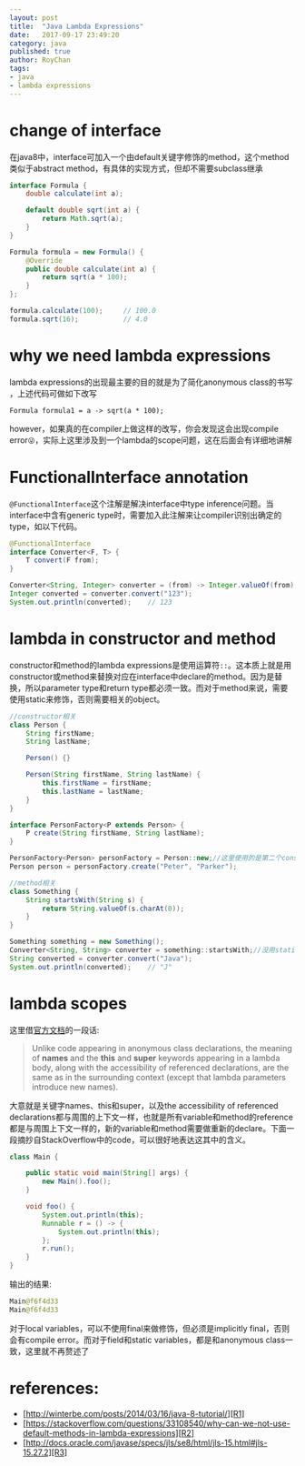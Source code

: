 ```yaml
---
layout: post
title:  "Java Lambda Expressions"
date:   2017-09-17 23:49:20
category: java
published: true
author: RoyChan
tags:
- java
- lambda expressions
---
```


# change of interface
在java8中，interface可加入一个由default关键字修饰的method，这个method类似于abstract method，有具体的实现方式，但却不需要subclass继承

````java
interface Formula {
    double calculate(int a);

    default double sqrt(int a) {
        return Math.sqrt(a);
    }
}

Formula formula = new Formula() {
    @Override
    public double calculate(int a) {
        return sqrt(a * 100);
    }
};

formula.calculate(100);     // 100.0
formula.sqrt(16);           // 4.0
````    

# why we need lambda expressions
lambda expressions的出现最主要的目的就是为了简化anonymous class的书写
，上述代码可做如下改写
````java>
Formula formula1 = a -> sqrt(a * 100);
````
however，如果真的在compiler上做这样的改写，你会发现这会出现compile error<code>:stuck_out_tongue_winking_eye:</code>，实际上这里涉及到一个lambda的scope问题，这在后面会有详细地讲解

# FunctionalInterface annotation
<code>@FunctionalInterface</code>这个注解是解决interface中type inference问题。当interface中含有generic type时，需要加入此注解来让compiler识别出确定的type，如以下代码。

````java
@FunctionalInterface
interface Converter<F, T> {
    T convert(F from);
}

Converter<String, Integer> converter = (from) -> Integer.valueOf(from);
Integer converted = converter.convert("123");
System.out.println(converted);    // 123
````

# lambda in constructor and method
constructor和method的lambda expressions是使用运算符<code>::</code>。这本质上就是用constructor或method来替换对应在interface中declare的method。因为是替换，所以parameter type和return type都必须一致。而对于method来说，需要使用static来修饰，否则需要相关的object。
````java
//constructor相关
class Person {
    String firstName;
    String lastName;

    Person() {}

    Person(String firstName, String lastName) {
        this.firstName = firstName;
        this.lastName = lastName;
    }
}

interface PersonFactory<P extends Person> {
    P create(String firstName, String lastName);
}

PersonFactory<Person> personFactory = Person::new;//这里使用的是第二个constructor
Person person = personFactory.create("Peter", "Parker");
````
````java
//method相关
class Something {
    String startsWith(String s) {
        return String.valueOf(s.charAt(0));
    }
}

Something something = new Something();
Converter<String, String> converter = something::startsWith;//没用static修饰
String converted = converter.convert("Java");
System.out.println(converted);    // "J"
````

# lambda scopes
这里借[官方文档](http://docs.oracle.com/javase/specs/jls/se8/html/jls-15.html#jls-15.27.2)的一段话:

> Unlike code appearing in anonymous class declarations, the meaning of **names** and the **this** and **super** keywords appearing in a lambda body, along with the accessibility of referenced declarations, are the same as in the surrounding context (except that lambda parameters introduce new names).

大意就是关键字names、this和super，以及the accessibility of referenced declarations都与周围的上下文一样，也就是所有variable和method的reference都是与周围上下文一样的，新的variable和method需要做重新的declare。下面一段摘抄自StackOverflow中的code，可以很好地表达这其中的含义。

````java
class Main {

    public static void main(String[] args) {
        new Main().foo();
    }

    void foo() {
        System.out.println(this);
        Runnable r = () -> {
            System.out.println(this);
        };
        r.run();
    }
}
````
输出的结果:

````java
Main@f6f4d33
Main@f6f4d33
````

对于local variables，可以不使用final来做修饰，但必须是implicitly final，否则会有compile error。而对于field和static variables，都是和anonymous class一致，这里就不再赘述了


# references:
- [http://winterbe.com/posts/2014/03/16/java-8-tutorial/][R1]
- [https://stackoverflow.com/questions/33108540/why-can-we-not-use-default-methods-in-lambda-expressions][R2]
- [http://docs.oracle.com/javase/specs/jls/se8/html/jls-15.html#jls-15.27.2][R3]

[R1]: http://winterbe.com/posts/2014/03/16/java-8-tutorial/
[R2]: https://stackoverflow.com/questions/33108540/why-can-we-not-use-default-methods-in-lambda-expressions
[R3]: http://docs.oracle.com/javase/specs/jls/se8/html/jls-15.html#jls-15.27.2

